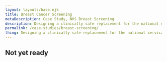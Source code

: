 ```yaml
---
layout: layouts/base.njk
title: Breast Cancer Screening
metaDescription: Case Study, NHS Breast Screening
description: Designing a clinically safe replacement for the national cervical cancer screening systems.
permalink: /case-studies/breast-screening/
thing: Designing a clinically safe replacement for the national cervical cancer screening systems.
---
```


## Not yet ready

